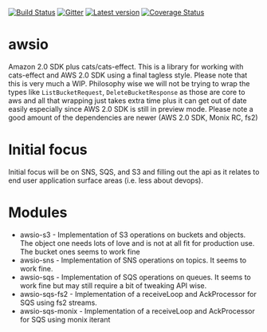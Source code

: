 [![Build Status](https://travis-ci.org/rstradling/awsio.svg?branch=master)](https://travis-ci.org/rstradling/awsio) [![Gitter](https://img.shields.io/gitter/room/rstradling/awsio.svg)](https://gitter.im/rstradling/awsio) [![Latest version](https://index.scala-lang.org/rstradling/awsio/awsio/latest.svg?color=orange)](https://index.scala-lang.org/rstradling/awsio/awsio) [![Coverage Status](https://codecov.io/gh/rstradling/awsio/coverage.svg?branch=master)](https://codecov.io/gh/rstradling/awsio?branch=master)
# awsio
Amazon 2.0 SDK plus cats/cats-effect.  This is a library for working with cats-effect and AWS 2.0 SDK using a final tagless style.
Please note that this is very much a WIP.  Philosophy wise we will not be trying to wrap the types like `ListBucketRequest`, `DeleteBucketResponse`
as those are core to aws and all that wrapping just takes extra time plus it can get out of date easily especially since AWS 2.0 SDK
is still in preview mode.  Please note a good amount of the dependencies are newer (AWS 2.0 SDK, Monix RC, fs2)

# Initial focus
Initial focus will be on SNS, SQS, and S3 and filling out the api as it relates to end user application surface areas (i.e. less about devops).

# Modules
* awsio-s3 - Implementation of S3 operations on buckets and objects.  The object one needs lots of love and is not at 
all fit for production use.  The bucket ones seems to work fine
* awsio-sns - Implementation of SNS operations on topics.  It seems to work fine.
* awsio-sqs - Implementation of SQS operations on queues.  It seems to work fine but may still require a bit of tweaking API wise.
* awsio-sqs-fs2 - Implementation of a receiveLoop and AckProcessor for SQS using fs2 streams.
* awsio-sqs-monix - Implementation of a receiveLoop and AckProcessor for SQS using monix iterant
